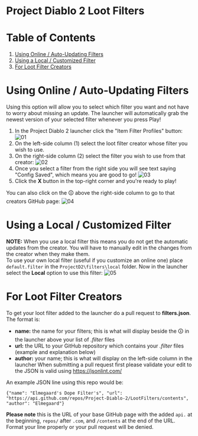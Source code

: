 # Project Diablo 2 Loot Filters

# Table of Contents
1. [Using Online / Auto-Updating Filters](https://github.com/Project-Diablo-2/LootFilters#using-online--auto-updating-filters)
2. [Using a Local / Customized Filter](https://github.com/Project-Diablo-2/LootFilters#using-a-local--customized-filter)
3. [For Loot Filter Creators](https://github.com/Project-Diablo-2/LootFilters#for-loot-filter-creators)

# Using Online / Auto-Updating Filters
Using this option will allow you to select which filter you want and not have to worry about missing an update. The launcher will automatically grab the newest version of your selected filter whenever you press Play!
1. In the Project Diablo 2 launcher click the "Item Filter Profiles" button:
![01](https://user-images.githubusercontent.com/40577712/110861246-e0e37480-828b-11eb-99c9-1000149c7c43.jpg)
1. On the left-side column (1) select the loot filter creator whose filter you wish to use.
1. On the right-side column (2) select the filter you wish to use from that creator:
![02](https://user-images.githubusercontent.com/40577712/110861437-20aa5c00-828c-11eb-9e8d-bd04e3e01399.png)
1. Once you select a filter from the right side you will see text saying "Config Saved", which means you are good to go!
![03](https://user-images.githubusercontent.com/40577712/110861656-72eb7d00-828c-11eb-80f0-2d586bb2773c.png)
1. Click the **X** button in the top-right corner and you're ready to play!

You can also click on the &#128712; above the right-side column to go to that creators GitHub page:
![04](https://user-images.githubusercontent.com/40577712/110861945-daa1c800-828c-11eb-95fa-7bc8714fd885.png)

# Using a Local / Customized Filter
**NOTE:** When you use a local filter this means you do not get the automatic updates from the creator. You will have to manually edit in the changes from the creator when they make them.  
To use your own local filter (useful if you customize an online one) place `default.filter` in the `ProjectD2\filters\local` folder. Now in the launcher select the **Local** option to use this filter:
![05](https://user-images.githubusercontent.com/40577712/111204358-6c1a7e00-859c-11eb-9124-66289c2a4d48.png)

# For Loot Filter Creators
To get your loot filter added to the launcher do a pull request to **filters.json**. The format is:
* **name:** the name for your filters; this is what will display beside the &#128712; in the launcher above your list of *.filter* files
* **url:** the URL to your GitHub repository which contains your *.filter* files (example and explanation below)
* **author:** your name; this is what will display on the left-side column in the launcher
When submitting a pull request first please validate your edit to the JSON is valid using https://jsonlint.com/

An example JSON line using this repo would be:  
  
    {"name": "Elmegaard's Dope Filter's", "url": "https://api.github.com/repos/Project-Diablo-2/LootFilters/contents", "author": "Elmegaard"}
**Please note** this is the URL of your base GitHub page with the added `api.` at the beginning, `repos/` after `.com`, and `/contents` at the end of the URL. 
Format your line properly or your pull request will be denied.
